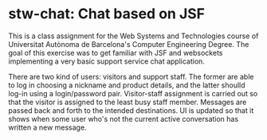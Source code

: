 # stw-chat: Chat based on JSF

This is a class assignment for the Web Systems and Technologies course of Universitat Autònoma de Barcelona's Computer Engineering Degree. 
The goal of this exercise was to get familiar with JSF and websockets implementing a very basic support service chat application.

There are two kind of users: visitors and support staff. The former are able to log in choosing a nickname and product details, and the 
latter shoulld log-in using a login/password pair. Visitor-staff assignment is carried out so that the visitor is 
assigned to the least busy staff member. Messages are passed back and forth to the intended destinations. UI is updated so that
it shows when some user who's not the current active conversation has written a new message.
